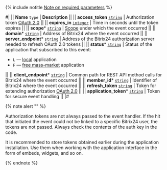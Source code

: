{% include notitle [Note on required parameters](required.md) %}

#|
|| **Name**
`type` | **Description** ||
|| **access_token**
[`string`](/api-reference/data-types.html) | Authorization token [OAuth 2.0](/api-reference/oauth/index.html) ||
|| **expires_in**
[`integer`](/api-reference/data-types.html) | Time in seconds until the token expires ||
|| **scope***
[`string`](/api-reference/data-types.html) | [Scope](/api-reference/scopes/permissions.html) under which the event occurred ||
|| **domain***
[`string`](/api-reference/data-types.html) | Address of Bitrix24 where the event occurred ||
|| **server_endpoint***
[`string`](/api-reference/data-types.html) | Address of the Bitrix24 authorization server needed to refresh OAuth 2.0 tokens ||
|| **status***
[`string`](/api-reference/data-types.html) | Status of the application that subscribed to this event:

- `L` — [local](/local-integrations/local-apps.html) application
- `F` — [free mass-market](/market/index.html) application

||
|| **client_endpoint***
[`string`](/api-reference/data-types.html) | Common path for REST API method calls for Bitrix24 where the event occurred ||
|| **member_id***
[`string`](/api-reference/data-types.html) | Identifier of Bitrix24 where the event occurred ||
|| **refresh_token**
[`string`](/api-reference/data-types.html) | Token for extending authorization [OAuth 2.0](/api-reference/oauth/index.html) ||
|| **application_token***
[`string`](/api-reference/data-types.html) | Token for secure event handling ||
|#

{% note alert "" %}

Authorization tokens are not always passed to the event handler. If the hit that initiated the event could not be linked to a specific Bitrix24 user, the tokens are not passed. Always check the contents of the auth key in the code.

It is recommended to store tokens obtained earlier during the application installation. Use them when working with the application interface in the form of embeds, widgets, and so on.

{% endnote %}